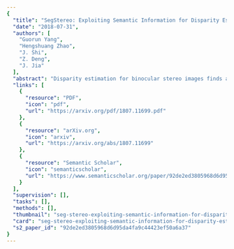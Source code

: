 ```yaml
---
{
  "title": "SegStereo: Exploiting Semantic Information for Disparity Estimation",
  "date": "2018-07-31",
  "authors": [
    "Guorun Yang",
    "Hengshuang Zhao",
    "J. Shi",
    "Z. Deng",
    "J. Jia"
  ],
  "abstract": "Disparity estimation for binocular stereo images finds a wide range of applications. Traditional algorithms may fail on featureless regions, which could be handled by high-level clues such as semantic segments. In this paper, we suggest that appropriate incorporation of semantic cues can greatly rectify prediction in commonly-used disparity estimation frameworks. Our method conducts semantic feature embedding and regularizes semantic cues as the loss term to improve learning disparity. Our unified model SegStereo employs semantic features from segmentation and introduces semantic softmax loss, which helps improve the prediction accuracy of disparity maps. The semantic cues work well in both unsupervised and supervised manners. SegStereo achieves state-of-the-art results on KITTI Stereo benchmark and produces decent prediction on both CityScapes and FlyingThings3D datasets.",
  "links": [
    {
      "resource": "PDF",
      "icon": "pdf",
      "url": "https://arxiv.org/pdf/1807.11699.pdf"
    },
    {
      "resource": "arXiv.org",
      "icon": "arxiv",
      "url": "https://arxiv.org/abs/1807.11699"
    },
    {
      "resource": "Semantic Scholar",
      "icon": "semanticscholar",
      "url": "https://www.semanticscholar.org/paper/92de2ed3805968d6d95da4fa9c44423ef50a6a37"
    }
  ],
  "supervision": [],
  "tasks": [],
  "methods": [],
  "thumbnail": "seg-stereo-exploiting-semantic-information-for-disparity-estimation-thumb.jpg",
  "card": "seg-stereo-exploiting-semantic-information-for-disparity-estimation-card.jpg",
  "s2_paper_id": "92de2ed3805968d6d95da4fa9c44423ef50a6a37"
}
---
```


